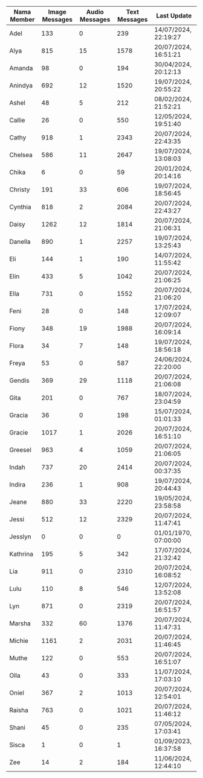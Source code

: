 | Nama Member | Image Messages | Audio Messages | Text Messages | Last Update |
| ------ | -------------- | -------------- | ------------- | ------------ |
| Adel | 133 | 0 | 239 | 14/07/2024, 22:19:27 |
| Alya | 815 | 15 | 1578 | 20/07/2024, 16:51:21 |
| Amanda | 98 | 0 | 194 | 30/04/2024, 20:12:13 |
| Anindya | 692 | 12 | 1520 | 19/07/2024, 20:55:22 |
| Ashel | 48 | 5 | 212 | 08/02/2024, 21:52:21 |
| Callie | 26 | 0 | 550 | 12/05/2024, 19:51:40 |
| Cathy | 918 | 1 | 2343 | 20/07/2024, 22:43:35 |
| Chelsea | 586 | 11 | 2647 | 19/07/2024, 13:08:03 |
| Chika | 6 | 0 | 59 | 20/01/2024, 20:14:16 |
| Christy | 191 | 33 | 606 | 19/07/2024, 18:56:45 |
| Cynthia | 818 | 2 | 2084 | 20/07/2024, 22:43:27 |
| Daisy | 1262 | 12 | 1814 | 20/07/2024, 21:06:31 |
| Danella | 890 | 1 | 2257 | 19/07/2024, 13:25:43 |
| Eli | 144 | 1 | 190 | 14/07/2024, 11:55:42 |
| Elin | 433 | 5 | 1042 | 20/07/2024, 21:06:25 |
| Ella | 731 | 0 | 1552 | 20/07/2024, 21:06:20 |
| Feni | 28 | 0 | 148 | 17/07/2024, 12:09:07 |
| Fiony | 348 | 19 | 1988 | 20/07/2024, 16:09:14 |
| Flora | 34 | 7 | 148 | 19/07/2024, 18:56:18 |
| Freya | 53 | 0 | 587 | 24/06/2024, 22:20:00 |
| Gendis | 369 | 29 | 1118 | 20/07/2024, 21:06:08 |
| Gita | 201 | 0 | 767 | 18/07/2024, 23:04:59 |
| Gracia | 36 | 0 | 198 | 15/07/2024, 01:01:33 |
| Gracie | 1017 | 1 | 2026 | 20/07/2024, 16:51:10 |
| Greesel | 963 | 4 | 1059 | 20/07/2024, 21:06:05 |
| Indah | 737 | 20 | 2414 | 20/07/2024, 00:37:35 |
| Indira | 236 | 1 | 908 | 19/07/2024, 20:44:43 |
| Jeane | 880 | 33 | 2220 | 19/05/2024, 23:58:58 |
| Jessi | 512 | 12 | 2329 | 20/07/2024, 11:47:41 |
| Jesslyn | 0 | 0 | 0 | 01/01/1970, 07:00:00 |
| Kathrina | 195 | 5 | 342 | 17/07/2024, 21:32:42 |
| Lia | 911 | 0 | 2310 | 20/07/2024, 16:08:52 |
| Lulu | 110 | 8 | 546 | 12/07/2024, 13:52:08 |
| Lyn | 871 | 0 | 2319 | 20/07/2024, 16:51:57 |
| Marsha | 332 | 60 | 1376 | 20/07/2024, 11:47:31 |
| Michie | 1161 | 2 | 2031 | 20/07/2024, 11:46:45 |
| Muthe | 122 | 0 | 553 | 20/07/2024, 16:51:07 |
| Olla | 43 | 0 | 333 | 11/07/2024, 17:03:10 |
| Oniel | 367 | 2 | 1013 | 20/07/2024, 12:54:01 |
| Raisha | 763 | 0 | 1021 | 20/07/2024, 11:46:12 |
| Shani | 45 | 0 | 235 | 07/05/2024, 17:03:41 |
| Sisca | 1 | 0 | 1 | 01/09/2023, 16:37:58 |
| Zee | 14 | 2 | 184 | 11/06/2024, 12:44:10 |
